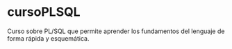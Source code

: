 cursoPLSQL
==========

Curso sobre PL/SQL que permite aprender los fundamentos del lenguaje de forma rápida y esquemática.
